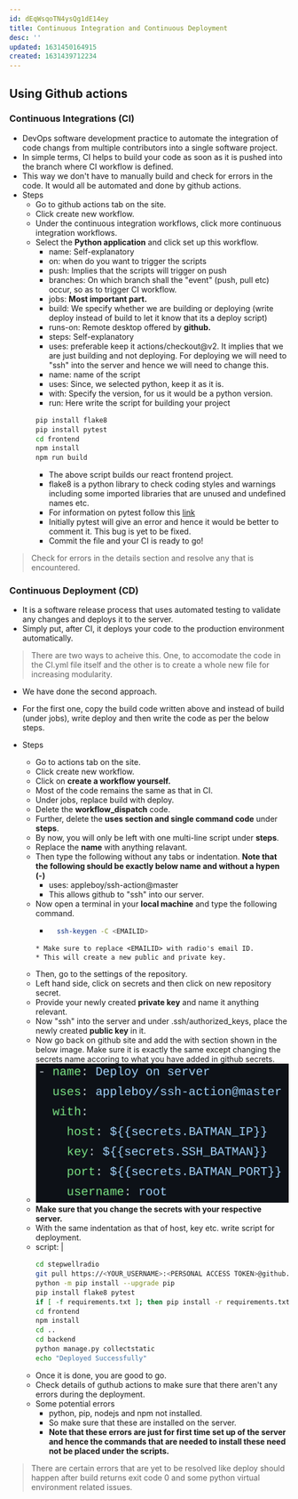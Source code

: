 ```yaml
---
id: dEqWsqoTN4ysQg1dE14ey
title: Continuous Integration and Continuous Deployment
desc: ''
updated: 1631450164915
created: 1631439712234
---
```


## Using Github actions

### Continuous Integrations (CI)
* DevOps software development practice to automate the integration of code changs from multiple contributors into a single software project.
* In simple terms, CI helps to build your code as soon as it is pushed into the branch where CI workflow is defined.
* This way we don't have to manually build and check for errors in the code. It would all be automated and done by github actions.
* Steps
    * Go to github actions tab on the site.
    * Click create new workflow.
    * Under the continuous integration workflows, click more  continuous integration workflows.
    * Select the **Python application** and click set up this workflow.
        * name: Self-explanatory
        * on: when do you want to trigger the scripts
        * push: Implies that the scripts will trigger on push
        * branches: On which branch shall the "event" (push, pull etc) occur, so as to trigger CI workflow.
        * jobs: **Most important part.**
        * build: We specify whether we are building or deploying (write deploy instead of build to let it know that its a deploy script)
        * runs-on: Remote desktop offered by **github.**
        * steps: Self-explanatory
        * uses: preferable keep it actions/checkout@v2. It implies that we are just building and not deploying. For deploying we will need to "ssh" into the server and hence we will need to change this.
        * name: name of the script
        * uses: Since, we selected python, keep it as it is.
        * with: Specify the version, for us it would be a python version.
        * run: Here write the script for building your project
        ```bash
        pip install flake8
        pip install pytest
        cd frontend
        npm install
        npm run build
        ```
        * The above script builds our react frontend project.
        * flake8 is a python library to check coding styles and warnings including some imported libraries that are unused and undefined names etc.
        * For information on pytest follow this [link](https://realpython.com/pytest-python-testing/)
        * Initially pytest will give an error and hence it would be better to comment it. This bug is yet to be fixed.
        * Commit the file and your CI is ready to go!

> Check for errors in the details section and resolve any that is encountered.

### Continuous Deployment (CD)
* It is a software release process that uses automated testing to validate any changes and deploys it to the server.
* Simply put, after CI, it deploys your code to the production environment automatically.


> There are two ways to acheive this. One, to accomodate the code in the CI.yml file itself and the other is to create a whole new file for increasing modularity.
* We have done the second approach.
* For the first one, copy the build code written above and instead of build (under jobs), write deploy and then write the code as per the below steps.

* Steps
    * Go to actions tab on the site.
    * Click create new workflow.
    * Click on **create a workflow yourself.**
    * Most of the code remains the same as that in CI.
    * Under jobs, replace build with deploy.
    * Delete the **workflow_dispatch** code.
    * Further, delete the **uses section and single command code** under **steps**.
    * By now, you will only be left with one multi-line script under **steps**.
    * Replace the **name** with anything relavant.
    * Then type the following without any tabs or indentation. **Note that the following should be exactly below name and without a hypen (-)**
        * uses: appleboy/ssh-action@master
        * This allows github to "ssh" into our server.
    * Now open a terminal in your **local machine** and type the following command.
        * ```bash
            ssh-keygen -C <EMAILID>
        ```
        * Make sure to replace <EMAILID> with radio's email ID.
        * This will create a new public and private key.
    * Then, go to the settings of the repository.
    * Left hand side, click on secrets and then click on new repository secret.
    * Provide your newly created **private key** and name it anything relevant.
    * Now "ssh" into the server and under .ssh/authorized_keys, place the newly created **public key** in it.
    * Now go back on github site and add the with section shown in the below image. Make sure it is exactly the same except changing the secrets name accoring to what you have added in github secrets.
    * ![](CD.png)
    * **Make sure that you change the secrets with your respective server.**
    * With the same indentation as that of host, key etc. write script for deployment.
    * script: |
        ```bash
        cd stepwellradio
        git pull https://<YOUR_USERNAME>:<PERSONAL ACCESS TOKEN>@github.com/<USERNAME><REPO_NAME>.git
        python -m pip install --upgrade pip
        pip install flake8 pytest
        if [ -f requirements.txt ]; then pip install -r requirements.txt; fi
        cd frontend
        npm install
        cd ..
        cd backend
        python manage.py collectstatic
        echo "Deployed Successfully"
        ```
    * Once it is done, you are good to go.
    * Check details of guthub actions to make sure that there aren't any errors during the deployment.
    * Some potential errors
        * python, pip, nodejs and npm not installed.
        * So make sure that these are installed on the server.
        * **Note that these errors are just for first time set up of the server and hence the commands that are needed to install these need not be placed under the scripts.**

> There are certain errors that are yet to be resolved like deploy should happen after build returns exit code 0 and some python virtual environment related issues.